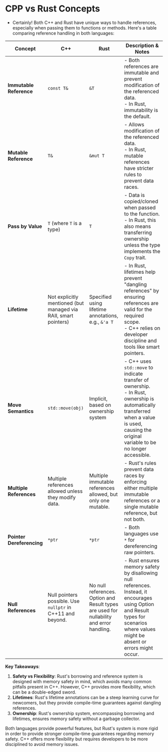 # CPP vs Rust Concepts

- Certainly! Both C++ and Rust have unique ways to handle references,
  especially when passing them to functions or methods. Here's a table comparing
  reference handling in both languages:

| **Concept**               | **C++**                                                         | **Rust**                                                                                 | **Description & Notes**                                                                                                                                                                          |
| ------------------------- | --------------------------------------------------------------- | ---------------------------------------------------------------------------------------- | ------------------------------------------------------------------------------------------------------------------------------------------------------------------------------------------------ |
| **Immutable Reference**   | `const T&`                                                      | `&T`                                                                                     | - Both references are immutable and prevent modification of the referenced data. <br> - In Rust, immutability is the default.                                                                    |
| **Mutable Reference**     | `T&`                                                            | `&mut T`                                                                                 | - Allows modification of the referenced data. <br> - In Rust, mutable references have stricter rules to prevent data races.                                                                      |
| **Pass by Value**         | `T` (where `T` is a type)                                       | `T`                                                                                      | - Data is copied/cloned when passed to the function. <br> - In Rust, this also means transferring ownership unless the type implements the `Copy` trait.                                         |
| **Lifetime**              | Not explicitly mentioned (but managed via RAII, smart pointers) | Specified using lifetime annotations, e.g., `&'a T`                                      | - In Rust, lifetimes help prevent "dangling references" by ensuring references are valid for the required scope. <br> - C++ relies on developer discipline and tools like smart pointers.        |
| **Move Semantics**        | `std::move(obj)`                                                | Implicit, based on ownership system                                                      | - C++ uses `std::move` to indicate transfer of ownership. <br> - In Rust, ownership is automatically transferred when a value is used, causing the original variable to be no longer accessible. |
| **Multiple References**   | Multiple references allowed unless they modify data.            | Multiple immutable references allowed, but only one mutable.                             | - Rust's rules prevent data races by enforcing either multiple immutable references or a single mutable reference, but not both.                                                                 |
| **Pointer Dereferencing** | `*ptr`                                                          | `*ptr`                                                                                   | - Both languages use `*` for dereferencing raw pointers.                                                                                                                                         |
| **Null References**       | Null pointers possible. Use `nullptr` in C++11 and beyond.      | No null references. Option and Result types are used for nullability and error handling. | - Rust ensures memory safety by disallowing null references. Instead, it encourages using Option and Result types for scenarios where values might be absent or errors might occur.              |

**Key Takeaways**:

1. **Safety vs Flexibility**: Rust's borrowing and reference system is designed
   with memory safety in mind, which avoids many common pitfalls present in
   C++. However, C++ provides more flexibility, which can be a double-edged sword.
2. **Lifetimes**: Rust's lifetime annotations can be a steep learning curve for
   newcomers, but they provide compile-time guarantees against dangling
   references.
3. **Ownership**: Rust's ownership system, encompassing borrowing and
   lifetimes, ensures memory safety without a garbage collector.

Both languages provide powerful features, but Rust's system is more rigid in
order to provide stronger compile-time guarantees regarding memory safety. C++
offers more flexibility but requires developers to be more disciplined to avoid
memory issues.
